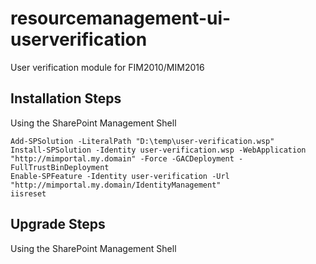 # resourcemanagement-ui-userverification
User verification module for FIM2010/MIM2016

## Installation Steps
Using the SharePoint Management Shell
```
Add-SPSolution -LiteralPath "D:\temp\user-verification.wsp"
Install-SPSolution -Identity user-verification.wsp -WebApplication "http://mimportal.my.domain" -Force -GACDeployment -FullTrustBinDeployment
Enable-SPFeature -Identity user-verification -Url "http://mimportal.my.domain/IdentityManagement"
iisreset
```

## Upgrade Steps
Using the SharePoint Management Shell
```

```
